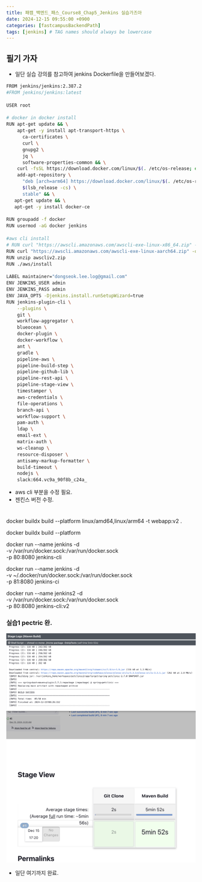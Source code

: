 ```yaml
---
title: 패캠_백엔드_패스_Course8_Chap5_Jenkins 실습가즈아
date: 2024-12-15 09:55:00 +0900
categories: [fastcampusBackendPath]
tags: [jenkins] # TAG names should always be lowercase
---
```


## 필기 가자
* 일단 실습 강의를 참고하여 jenkins Dockerfile을 만들어보겠다.
```sh
FROM jenkins/jenkins:2.387.2
#FROM jenkins/jenkins:latest

USER root

# docker in docker install
RUN apt-get update && \
    apt-get -y install apt-transport-https \
      ca-certificates \
      curl \
      gnupg2 \
      jq \
      software-properties-common && \
    curl -fsSL https://download.docker.com/linux/$(. /etc/os-release; echo "$ID")/gpg > /tmp/dkey; apt-key add /tmp/dkey && \
    add-apt-repository \
      "deb [arch=arm64] https://download.docker.com/linux/$(. /etc/os-release; echo "$ID") \
      $(lsb_release -cs) \
      stable" && \
   apt-get update && \
   apt-get -y install docker-ce

RUN groupadd -f docker
RUN usermod -aG docker jenkins

#aws cli install
# RUN curl "https://awscli.amazonaws.com/awscli-exe-linux-x86_64.zip" -o "awscliv2.zip"
RUN curl "https://awscli.amazonaws.com/awscli-exe-linux-aarch64.zip" -o "awscliv2.zip"
RUN unzip awscliv2.zip
RUN ./aws/install

LABEL maintainer="dongseok.lee.log@gmail.com"
ENV JENKINS_USER admin
ENV JENKINS_PASS admin
ENV JAVA_OPTS -Djenkins.install.runSetupWizard=true
RUN jenkins-plugin-cli \
    --plugins \
    git \
    workflow-aggregator \
    blueocean \
    docker-plugin \
    docker-workflow \
    ant \
    gradle \
    pipeline-aws \
    pipeline-build-step \
    pipeline-github-lib \
    pipeline-rest-api \
    pipeline-stage-view \
    timestamper \
    aws-credentials \
    file-operations \
    branch-api \
    workflow-support \
    pam-auth \
    ldap \
    email-ext \
    matrix-auth \
    ws-cleanup \
    resource-disposer \
    antisamy-markup-formatter \
    build-timeout \
    nodejs \
    slack:664.vc9a_90f8b_c24a_
```

* aws cli 부분을 수정 필요.
* 젠킨스 버전 수정.


#
docker buildx build --platform linux/amd64,linux/arm64 -t webapp:v2  .

docker buildx build --platform


docker run --name jenkins -d \
    -v /var/run/docker.sock:/var/run/docker.sock \
    -p 80:8080 jenkins-cli


docker run --name jenkins -d \
    -v ~/.docker/run/docker.sock:/var/run/docker.sock \
    -p 81:8080 jenkins-ci

docker run --name jenkins2 -d \
    -v /var/run/docker.sock:/var/run/docker.sock \
    -p 80:8080 jenkins-cli:v2

### 실습1 pectric 완.
![](assets/img/posts/2024-12-15-17-30-23.png)
![](assets/img/posts/2024-12-15-17-31-00.png)
* 일단 여기까지 완료.

